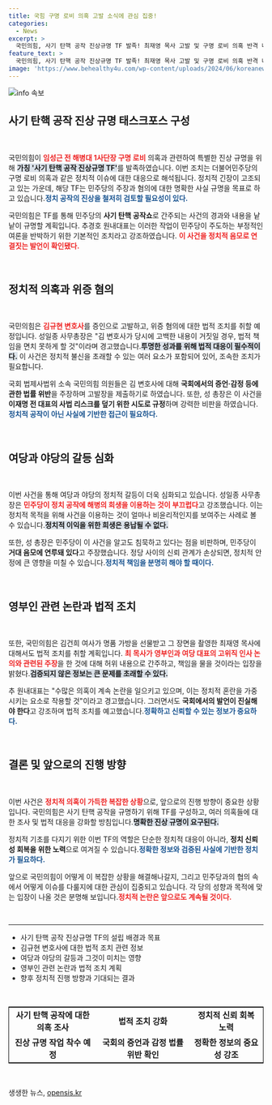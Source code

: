 ```yaml
---
title: 국힘 구명 로비 의혹 고발 소식에 관심 집중!
categories:
  - News
excerpt: >
  국민의힘, 사기 탄핵 공작 진상규명 TF 발족! 최재영 목사 고발 및 구명 로비 의혹 반격 나선다. 민주당의 음모 드러낼 법적 싸움 시작되나? 클릭해 자세한 소식을 확인하세요!
feature_text: >
  국민의힘, 사기 탄핵 공작 진상규명 TF 발족! 최재영 목사 고발 및 구명 로비 의혹 반격 나선다. 민주당의 음모 드러낼 법적 싸움 시작되나? 클릭해 자세한 소식을 확인하세요!
image: 'https://www.behealthy4u.com/wp-content/uploads/2024/06/koreanews.jpg'
---
```


<p><img src="https://www.behealthy4u.com/wp-content/uploads/2024/06/koreanews.jpg" alt="info 속보" /></p>

<h2 data-ke-size="size26">사기 탄핵 공작 진상 규명 태스크포스 구성</h2>

<p data-ke-size="size16">&nbsp;</p>

<p>국민의힘이 <b><span style="color: #ee2323;">임성근 전 해병대 1사단장 구명 로비</span></b> 의혹과 관련하여 특별한 진상 규명을 위해 <b><span style="background-color: #21538527;">가칭 '사기 탄핵 공작 진상규명 TF'</span></b>를 발족하였습니다. 이번 조치는 더불어민주당의 구명 로비 의혹과 같은 정치적 이슈에 대한 대응으로 해석됩니다. 정치적 긴장이 고조되고 있는 가운데, 해당 TF는 민주당의 주장과 혐의에 대한 명확한 사실 규명을 목표로 하고 있습니다.<b><span style="color: #1a5490;">정치 공작의 진상을 철저히 검토할 필요성이 있다.</span></b> </p>

<p>국민의힘은 TF를 통해 민주당의 <b>사기 탄핵 공작쇼</b>로 간주되는 사건의 경과와 내용을 낱낱이 규명할 계획입니다. 추경호 원내대표는 이러한 작업이 민주당이 주도하는 부정적인 여론을 반박하기 위한 기본적인 조치라고 강조하였습니다. <b><span style="color: #ee2323;">이 사건을 정치적 음모로 연결짓는 발언이 확인됐다.</span></b> </p>

<p data-ke-size="size16">&nbsp;</p>

<h2 data-ke-size="size26">정치적 의혹과 위증 혐의</h2>

<p data-ke-size="size16">&nbsp;</p>

<p>국민의힘은 <b><span style="color: #ee2323;">김규현 변호사</span></b>를 증인으로 고발하고, 위증 혐의에 대한 법적 조치를 취할 예정입니다. 성일종 사무총장은 "김 변호사가 당시에 고백한 내용이 거짓일 경우, 법적 책임을 면치 못하게 할 것"이라며 경고했습니다.<b><span style="background-color: #21538527;">투명한 성과를 위해 법적 대응이 필수적이다.</span></b> 이 사건은 정치적 불신을 초래할 수 있는 여러 요소가 포함되어 있어, 조속한 조치가 필요합니다.  </p>

<p>국회 법제사법위 소속 국민의힘 의원들은 김 변호사에 대해 <b>국회에서의 증언·감정 등에 관한 법률 위반</b>을 주장하며 고발장을 제출하기로 하였습니다. 또한, 성 총장은 이 사건을 <b>이재명 전 대표의 사법 리스크를 덮기 위한 시도로 규정</b>하며 강력한 비판을 하였습니다.<b><span style="color: #1a5490;">정치적 공작이 아닌 사실에 기반한 접근이 필요하다.</span></b></p>

<p data-ke-size="size16">&nbsp;</p>

<h2 data-ke-size="size26">여당과 야당의 갈등 심화</h2>

<p data-ke-size="size16">&nbsp;</p>

<p>이번 사건을 통해 여당과 야당의 정치적 갈등이 더욱 심화되고 있습니다. 성일종 사무총장은 <b><span style="color: #ee2323;">민주당이 정치 공작에 해병의 희생을 이용하는 것이 부끄럽다</span></b>고 강조했습니다. 이는 정치적 목적을 위해 사건을 이용하는 것이 얼마나 비윤리적인지를 보여주는 사례로 볼 수 있습니다.<b><span style="background-color: #21538527;">정치적 이익을 위한 희생은 용납될 수 없다.</span></b> </p>

<p>또한, 성 총장은 민주당이 이 사건을 알고도 침묵하고 있다는 점을 비판하며, 민주당이 <b>거대 음모에 연루돼 있다</b>고 주장했습니다. 정당 사이의 신뢰 관계가 손상되면, 정치적 안정에 큰 영향을 미칠 수 있습니다.<b><span style="color: #1a5490;">정치적 책임을 분명히 해야 할 때이다.</span></b></p>

<p data-ke-size="size16">&nbsp;</p>

<h2 data-ke-size="size26">영부인 관련 논란과 법적 조치</h2>

<p data-ke-size="size16">&nbsp;</p>

<p>또한, 국민의힘은 김건희 여사가 명품 가방을 선물받고 그 장면을 촬영한 최재영 목사에 대해서도 법적 조치를 취할 계획입니다. <b><span style="color: #ee2323;">최 목사가 영부인과 여당 대표의 고위직 인사 논의와 관련된 주장</span></b>을 한 것에 대해 허위 내용으로 간주하고, 책임을 물을 것이라는 입장을 밝혔다.<b><span style="background-color: #21538527;">검증되지 않은 정보는 큰 문제를 초래할 수 있다.</span></b></p>

<p>추 원내대표는 "수많은 의혹이 계속 논란을 일으키고 있으며, 이는 정치적 혼란을 가중시키는 요소로 작용할 것"이라고 경고했습니다. 그러면서도 <b>국회에서의 발언이 진실해야 한다</b>고 강조하며 법적 조치를 예고했습니다.<b><span style="color: #1a5490;">정확하고 신뢰할 수 있는 정보가 중요하다.</span></b></p>

<p data-ke-size="size16">&nbsp;</p>

<h2 data-ke-size="size26">결론 및 앞으로의 진행 방향</h2>

<p data-ke-size="size16">&nbsp;</p>

<p>이번 사건은 <b><span style="color: #ee2323;">정치적 의혹이 가득한 복잡한 상황</span></b>으로, 앞으로의 진행 방향이 중요한 상황입니다. 국민의힘은 사기 탄핵 공작을 규명하기 위해 TF를 구성하고, 여러 의혹들에 대한 조사 및 법적 대응을 강화할 방침입니다.<b><span style="background-color: #21538527;">명확한 진상 규명이 요구된다.</span></b> </p>

<p>정치적 기초를 다지기 위한 이번 TF의 역할은 단순한 정치적 대응이 아니라, <b>정치 신뢰성 회복을 위한 노력</b>으로 여겨질 수 있습니다.<b><span style="color: #1a5490;">정확한 정보와 검증된 사실에 기반한 정치가 필요하다.</span></b></p>

<p>앞으로 국민의힘이 어떻게 이 복잡한 상황을 해결해나갈지, 그리고 민주당과의 협의 속에서 어떻게 이슈를 다룰지에 대한 관심이 집중되고 있습니다. 각 당의 성향과 목적에 맞는 입장이 나올 것은 분명해 보입니다.<b><span style="color: #ee2323;">정치적 논란은 앞으로도 계속될 것이다.</span></b> </p>

<p data-ke-size="size16">&nbsp;</p>

<hr>

<ul>
    <li>사기 탄핵 공작 진상규명 TF의 설립 배경과 목표</li>
    <li>김규현 변호사에 대한 법적 조치 관련 정보</li>
    <li>여당과 야당의 갈등과 그것이 미치는 영향</li>
    <li>영부인 관련 논란과 법적 조치 계획</li>
    <li>향후 정치적 진행 방향과 기대되는 결과</li>
</ul>

<p data-ke-size="size16">&nbsp;</p>

<table style="width: 100%; border: 1px solid black;">
    <tr>
        <td style="text-align: center; height: 17px;"><b>사기 탄핵 공작에 대한 의혹 조사</b></td>
        <td style="text-align: center; height: 17px;"><b>법적 조치 강화</b></td>
        <td style="text-align: center; height: 17px;"><b>정치적 신뢰 회복 노력</b></td>
    </tr>
    <tr>
        <td style="text-align: center; height: 17px;"><b>진상 규명 작업 착수 예정</b></td>
        <td style="text-align: center; height: 17px;"><b>국회의 증언과 감정 법률 위반 확인</b></td>
        <td style="text-align: center; height: 17px;"><b>정확한 정보의 중요성 강조</b></td>
    </tr>
</table>

<p data-ke-size="size16">&nbsp;</p>
생생한 뉴스, <a href="https://opensis.kr" rel="dofollow">opensis.kr</a>


